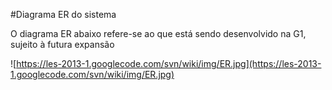 #Diagrama ER do sistema

O diagrama ER abaixo refere-se ao que está sendo desenvolvido na G1, sujeito à futura expansão

![https://les-2013-1.googlecode.com/svn/wiki/img/ER.jpg](https://les-2013-1.googlecode.com/svn/wiki/img/ER.jpg)